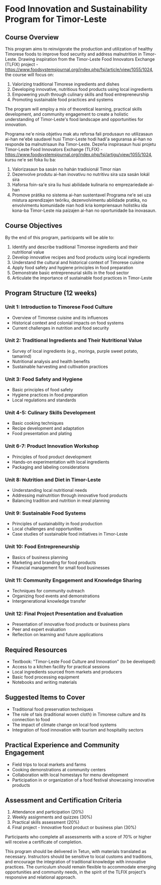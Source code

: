 # Food Innovation and Sustainability Program for Timor-Leste

## Course Overview

This program aims to reinvigorate the production and utilization of healthy Timorese foods to improve food security and address malnutrition in Timor-Leste. Drawing inspiration from the Timor-Leste Food Innovators Exchange (TLFIX) project - https://www.foodsystemsjournal.org/index.php/fsj/article/view/1055/1024, the course will focus on:

1. Valorizing traditional Timorese ingredients and dishes
2. Developing innovative, nutritious food products using local ingredients
3. Empowering youth through culinary skills and food entrepreneurship
4. Promoting sustainable food practices and systems

The program will employ a mix of theoretical learning, practical skills development, and community engagement to create a holistic understanding of Timor-Leste's food landscape and opportunities for innovation.

Programa ne'e ninia objetivu mak atu reforsa fali produsaun no utilizasaun ai-han ne'ebé saudavel husi Timor-Leste hodi hadi'a seguransa ai-han no responde ba malnutrisaun iha Timor-Leste. Dezeña inspirasaun husi projetu Timor-Leste Food Innovators Exchange (TLFIX) - https://www.foodsystemsjournal.org/index.php/fsj/artigu/view/1055/1024, kursu ne'e sei foka liu ba: 
 1. Valorizasaun ba sasán no hahán tradisionál Timor nian 
 2. Dezenvolve produtu ai-han inovativu no nutritivu sira uza sasán lokál sira 
 3. Haforsa foin-sa'e sira liu husi abilidade kulinaria no emprezariedade ai-han 
 4. Promove prátika no sistema ai-han sustentavel 
 Programa ne'e sei uza mistura aprendizajen teóriku, dezenvolvimentu abilidade pratika, no envolvimentu komunidade nian hodi kria kompriensaun holistiku ida kona-ba Timor-Leste nia paizajen ai-han no oportunidade ba inovasaun.

## Course Objectives

By the end of this program, participants will be able to:

1. Identify and describe traditional Timorese ingredients and their nutritional value
2. Develop innovative recipes and food products using local ingredients
3. Understand the cultural and historical context of Timorese cuisine
4. Apply food safety and hygiene principles in food preparation
5. Demonstrate basic entrepreneurial skills in the food sector
6. Articulate the importance of sustainable food practices in Timor-Leste

## Program Structure (12 weeks)

### Unit 1: Introduction to Timorese Food Culture
- Overview of Timorese cuisine and its influences
- Historical context and colonial impacts on food systems
- Current challenges in nutrition and food security

### Unit 2: Traditional Ingredients and Their Nutritional Value
- Survey of local ingredients (e.g., moringa, purple sweet potato, tamarind)
- Nutritional analysis and health benefits
- Sustainable harvesting and cultivation practices

### Unit 3: Food Safety and Hygiene
- Basic principles of food safety
- Hygiene practices in food preparation
- Local regulations and standards

### Unit 4-5: Culinary Skills Development
- Basic cooking techniques
- Recipe development and adaptation
- Food presentation and plating

### Unit 6-7: Product Innovation Workshop
- Principles of food product development
- Hands-on experimentation with local ingredients
- Packaging and labeling considerations

### Unit 8: Nutrition and Diet in Timor-Leste
- Understanding local nutritional needs
- Addressing malnutrition through innovative food products
- Balancing tradition and nutrition in meal planning

### Unit 9: Sustainable Food Systems
- Principles of sustainability in food production
- Local challenges and opportunities
- Case studies of sustainable food initiatives in Timor-Leste

### Unit 10: Food Entrepreneurship
- Basics of business planning
- Marketing and branding for food products
- Financial management for small food businesses

### Unit 11: Community Engagement and Knowledge Sharing
- Techniques for community outreach
- Organizing food events and demonstrations
- Intergenerational knowledge transfer

### Unit 12: Final Project Presentation and Evaluation
- Presentation of innovative food products or business plans
- Peer and expert evaluation
- Reflection on learning and future applications

## Required Resources

- Textbook: "Timor-Leste Food Culture and Innovation" (to be developed)
- Access to a kitchen facility for practical sessions
- Local ingredients sourced from markets and producers
- Basic food processing equipment
- Notebooks and writing materials

## Suggested Items to Cover

- Traditional food preservation techniques
- The role of tais (traditional woven cloth) in Timorese culture and its connection to food
- The impact of climate change on local food systems
- Integration of food innovation with tourism and hospitality sectors

## Practical Experience and Community Engagement

- Field trips to local markets and farms
- Cooking demonstrations at community centers
- Collaboration with local homestays for menu development
- Participation in or organization of a food festival showcasing innovative products

## Assessment and Certification Criteria

1. Attendance and participation (20%)
2. Weekly assignments and quizzes (30%)
3. Practical skills assessment (20%)
4. Final project - Innovative food product or business plan (30%)

Participants who complete all assessments with a score of 70% or higher will receive a certificate of completion.

This program should be delivered in Tetun, with materials translated as necessary. Instructors should be sensitive to local customs and traditions, and encourage the integration of traditional knowledge with innovative practices. The curriculum should remain flexible to accommodate emerging opportunities and community needs, in the spirit of the TLFIX project's responsive and relational approach.